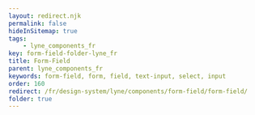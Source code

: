 ```yaml
---
layout: redirect.njk
permalink: false
hideInSitemap: true
tags: 
    - lyne_components_fr
key: form-field-folder-lyne_fr
title: Form-Field
parent: lyne_components_fr
keywords: form-field, form, field, text-input, select, input
order: 160
redirect: /fr/design-system/lyne/components/form-field/form-field/
folder: true
---
```

